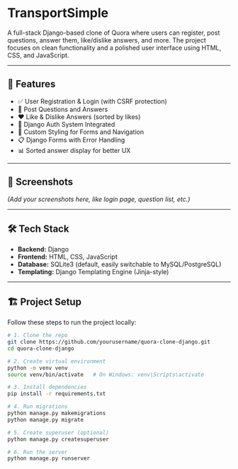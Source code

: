 # TransportSimple

A full-stack Django-based clone of Quora where users can register, post questions, answer them, like/dislike answers, and more. The project focuses on clean functionality and a polished user interface using HTML, CSS, and JavaScript.

---

## 🚀 Features

- ✅ User Registration & Login (with CSRF protection)
- 📝 Post Questions and Answers
- ❤️ Like & Dislike Answers (sorted by likes)
- 🔐 Django Auth System Integrated
- 🎨 Custom Styling for Forms and Navigation
- 📋 Django Forms with Error Handling
- 📊 Sorted answer display for better UX

---

## 📸 Screenshots

*(Add your screenshots here, like login page, question list, etc.)*

---

## 🛠 Tech Stack

- **Backend:** Django
- **Frontend:** HTML, CSS, JavaScript
- **Database:** SQLite3 (default, easily switchable to MySQL/PostgreSQL)
- **Templating:** Django Templating Engine (Jinja-style)

---

## 🏗 Project Setup

Follow these steps to run the project locally:

```bash
# 1. Clone the repo
git clone https://github.com/yourusername/quora-clone-django.git
cd quora-clone-django

# 2. Create virtual environment
python -m venv venv
source venv/bin/activate   # On Windows: venv\Scripts\activate

# 3. Install dependencies
pip install -r requirements.txt

# 4. Run migrations
python manage.py makemigrations
python manage.py migrate

# 5. Create superuser (optional)
python manage.py createsuperuser

# 6. Run the server
python manage.py runserver
